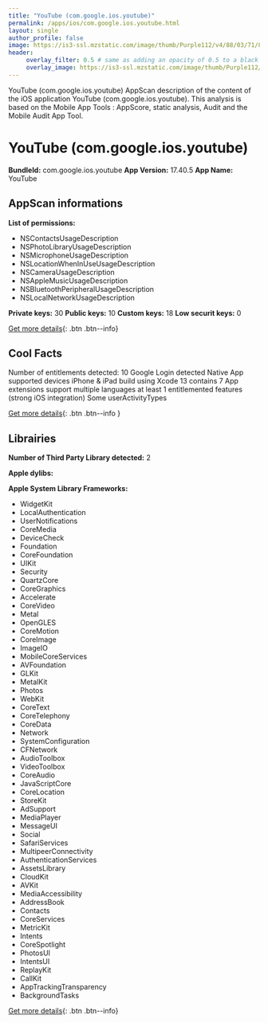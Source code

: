 ```yaml
---
title: "YouTube (com.google.ios.youtube)"
permalink: /apps/ios/com.google.ios.youtube.html
layout: single
author_profile: false
image: https://is3-ssl.mzstatic.com/image/thumb/Purple112/v4/88/03/71/88037124-a379-08af-99aa-75417e09e9dc/logo_youtube_color-1x_U007emarketing-0-6-0-85-220.png/512x512bb.jpg
header: 
     overlay_filter: 0.5 # same as adding an opacity of 0.5 to a black background
     overlay_image: https://is3-ssl.mzstatic.com/image/thumb/Purple112/v4/88/03/71/88037124-a379-08af-99aa-75417e09e9dc/logo_youtube_color-1x_U007emarketing-0-6-0-85-220.png/512x512bb.jpg
---
```

YouTube (com.google.ios.youtube) AppScan description of the content of the iOS application YouTube (com.google.ios.youtube). This analysis is based on the Mobile App Tools : AppScore, static analysis, Audit and the Mobile Audit App Tool.

# YouTube (com.google.ios.youtube)

**BundleId:** com.google.ios.youtube
**App Version:** 17.40.5
**App Name:** YouTube


## AppScan informations 

**List of permissions:** 
- NSContactsUsageDescription
- NSPhotoLibraryUsageDescription
- NSMicrophoneUsageDescription
- NSLocationWhenInUseUsageDescription
- NSCameraUsageDescription
- NSAppleMusicUsageDescription
- NSBluetoothPeripheralUsageDescription
- NSLocalNetworkUsageDescription
  
  
**Private keys:** 30
**Public keys:** 10
**Custom keys:** 18
**Low securit keys:** 0
  
[Get more details](/pricing.html){: .btn .btn--info}

## Cool Facts

Number of entitlements detected: 10
Google Login detected
Native App
supported devices iPhone & iPad
build using Xcode 13
contains 7 App extensions
support multiple languages
at least 1 entitlemented features (strong iOS integration)
Some userActivityTypes
  
[Get more details](/pricing.html){: .btn .btn--info }

## Librairies 
**Number of Third Party Library detected:** 2


**Apple dylibs:**


**Apple System Library Frameworks:**
- WidgetKit
- LocalAuthentication
- UserNotifications
- CoreMedia
- DeviceCheck
- Foundation
- CoreFoundation
- UIKit
- Security
- QuartzCore
- CoreGraphics
- Accelerate
- CoreVideo
- Metal
- OpenGLES
- CoreMotion
- CoreImage
- ImageIO
- MobileCoreServices
- AVFoundation
- GLKit
- MetalKit
- Photos
- WebKit
- CoreText
- CoreTelephony
- CoreData
- Network
- SystemConfiguration
- CFNetwork
- AudioToolbox
- VideoToolbox
- CoreAudio
- JavaScriptCore
- CoreLocation
- StoreKit
- AdSupport
- MediaPlayer
- MessageUI
- Social
- SafariServices
- MultipeerConnectivity
- AuthenticationServices
- AssetsLibrary
- CloudKit
- AVKit
- MediaAccessibility
- AddressBook
- Contacts
- CoreServices
- MetricKit
- Intents
- CoreSpotlight
- PhotosUI
- IntentsUI
- ReplayKit
- CallKit
- AppTrackingTransparency
- BackgroundTasks


  
[Get more details](/pricing.html){: .btn .btn--info}

